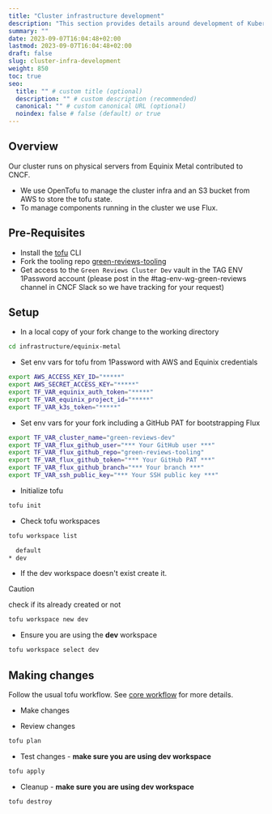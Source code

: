 ```yaml
---
title: "Cluster infrastructure development"
description: "This section provides details around development of Kubernetes cluster infrastructure that sustainability assessment platform is built upon."
summary: ""
date: 2023-09-07T16:04:48+02:00
lastmod: 2023-09-07T16:04:48+02:00
draft: false
slug: cluster-infra-development
weight: 850
toc: true
seo:
  title: "" # custom title (optional)
  description: "" # custom description (recommended)
  canonical: "" # custom canonical URL (optional)
  noindex: false # false (default) or true
---
```


## Overview

Our cluster runs on physical servers from Equinix Metal contributed to CNCF.

- We use OpenTofu to manage the cluster infra and an S3 bucket from AWS to store the tofu state.
- To manage components running in the cluster we use Flux.

## Pre-Requisites

- Install the [tofu](https://opentofu.org/docs/intro/install) CLI
- Fork the tooling repo [green-reviews-tooling](https://github.com/cncf-tags/green-reviews-tooling)
- Get access to the `Green Reviews Cluster Dev` vault in the TAG ENV 1Password account (please post in the #tag-env-wg-green-reviews channel in CNCF Slack so we have tracking for your request)

## Setup

- In a local copy of your fork change to the working directory

```sh
cd infrastructure/equinix-metal
```

- Set env vars for tofu from 1Password with AWS and Equinix credentials

```sh
export AWS_ACCESS_KEY_ID="*****"
export AWS_SECRET_ACCESS_KEY="*****"
export TF_VAR_equinix_auth_token="*****"
export TF_VAR_equinix_project_id="*****"
export TF_VAR_k3s_token="*****"
```

- Set env vars for your fork including a GitHub PAT for bootstrapping Flux

```sh
export TF_VAR_cluster_name="green-reviews-dev"
export TF_VAR_flux_github_user="*** Your GitHub user ***"
export TF_VAR_flux_github_repo="green-reviews-tooling"
export TF_VAR_flux_github_token="*** Your GitHub PAT ***"
export TF_VAR_flux_github_branch="*** Your branch ***"
export TF_VAR_ssh_public_key="*** Your SSH public key ***"
```

- Initialize tofu

```sh
tofu init
```

- Check tofu workspaces

```sh
tofu workspace list

  default
* dev
```

- If the dev workspace doesn't exist create it.

> [!CAUTION]
> check if its already created or not

```sh
tofu workspace new dev
```

- Ensure you are using the **dev** workspace

```sh
tofu workspace select dev
```

## Making changes

Follow the usual tofu workflow. See [core workflow](https://opentofu.org/docs/intro/core-workflow)
for more details.

- Make changes

- Review changes

```sh
tofu plan
```

- Test changes - **make sure you are using dev workspace**

```sh
tofu apply
```

- Cleanup - **make sure you are using dev workspace**

```sh
tofu destroy
```
